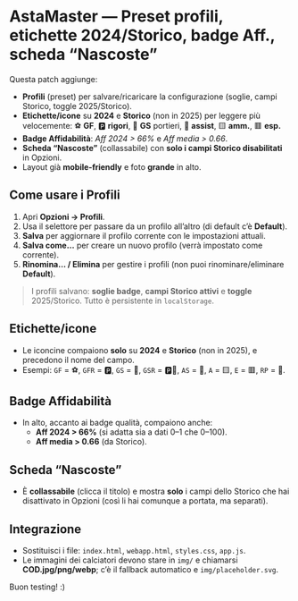 # AstaMaster — Preset profili, etichette 2024/Storico, badge Aff., scheda “Nascoste”

Questa patch aggiunge:

- **Profili** (preset) per salvare/ricaricare la configurazione (soglie, campi Storico, toggle 2025/Storico).
- **Etichette/icone** su **2024** e **Storico** (non in 2025) per leggere più velocemente: ⚽ **GF**, 🅿️ **rigori**, 🧤 **GS** portieri, 🎯 **assist**, 🟨 **amm.**, 🟥 **esp.**
- **Badge Affidabilità**: _Aff 2024 > 66%_ e _Aff media > 0.66_.
- **Scheda “Nascoste”** (collassabile) con **solo i campi Storico disabilitati** in Opzioni.
- Layout già **mobile‑friendly** e foto **grande** in alto.

## Come usare i **Profili**
1. Apri **Opzioni → Profili**.
2. Usa il selettore per passare da un profilo all’altro (di default c’è **Default**).
3. **Salva** per aggiornare il profilo corrente con le impostazioni attuali.
4. **Salva come…** per creare un nuovo profilo (verrà impostato come corrente).
5. **Rinomina… / Elimina** per gestire i profili (non puoi rinominare/eliminare **Default**).

> I profili salvano: **soglie badge**, **campi Storico attivi** e **toggle** 2025/Storico. Tutto è persistente in `localStorage`.

## Etichette/icone
- Le iconcine compaiono **solo** su **2024** e **Storico** (non in 2025), e precedono il nome del campo.
- Esempi: `GF` = ⚽, `GFR` = 🅿️, `GS` = 🧤, `GSR` = 🅿️🧤, `AS` = 🎯, `A` = 🟨, `E` = 🟥, `RP` = 🧱.

## Badge Affidabilità
- In alto, accanto ai badge qualità, compaiono anche:
  - **Aff 2024 > 66%** (si adatta sia a dati 0–1 che 0–100).
  - **Aff media > 0.66** (da Storico).

## Scheda “Nascoste”
- È **collassabile** (clicca il titolo) e mostra **solo** i campi dello Storico che hai disattivato in Opzioni (così li hai comunque a portata, ma separati).

## Integrazione
- Sostituisci i file: `index.html`, `webapp.html`, `styles.css`, `app.js`.
- Le immagini dei calciatori devono stare in `img/` e chiamarsi **COD.jpg/png/webp**; c’è il fallback automatico e `img/placeholder.svg`.

Buon testing! :)
